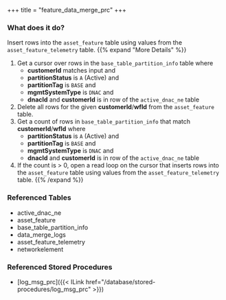 +++
title = "feature_data_merge_prc"
+++

### What does it do?
Insert rows into the `asset_feature` table using values from the `asset_feature_telemetry` table.
{{% expand "More Details" %}}
1. Get a cursor over rows in the `base_table_partition_info` table where
   - **customerId** matches input and
   - **partitionStatus** is `A` (Active) and
   - **partitionTag** is `BASE` and
   - **mgmtSystemType** is `DNAC` and
   - **dnacId** and **customerId** is in row of the `active_dnac_ne` table
2. Delete all rows for the given **customerId**/**wfId** from the `asset_feature` table.
3. Get a count of rows in `base_table_partition_info` that match **customerId**/**wfId** where
   - **partitionStatus** is `A` (Active) and
   - **partitionTag** is `BASE` and
   - **mgmtSystemType** is `DNAC` and
   - **dnacId** and **customerId** is in row of the `active_dnac_ne` table
4. If the count is > 0, open a read loop on the cursor that inserts rows into the `asset_feature` table using values from the `asset_feature_telemetry` table.
{{% /expand %}}

### Referenced Tables
- active_dnac_ne
- asset_feature
- base_table_partition_info
- data_merge_logs
- asset_feature_telemetry
- networkelement

### Referenced Stored Procedures
- [log_msg_prc]({{< ILink href="/database/stored-procedures/log_msg_prc" >}})
